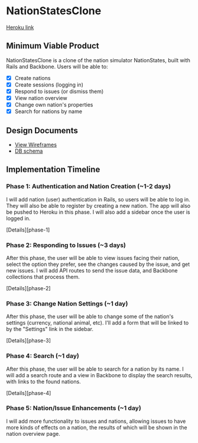 # NationStatesClone

[Heroku link][heroku]

[heroku]: https://gentle-gorge-8127.herokuapp.com/

## Minimum Viable Product
NationStatesClone is a clone of the nation simulator NationStates, built with
Rails and Backbone. Users will be able to:

- [x] Create nations
- [x] Create sessions (logging in)
- [x] Respond to issues (or dismiss them)
- [x] View nation overview
- [x] Change own nation's properties
- [x] Search for nations by name

## Design Documents
* [View Wireframes][views]
* [DB schema][schema]

[views]: ./docs/views.md
[schema]: ./docs/schema.md

## Implementation Timeline

### Phase 1: Authentication and Nation Creation (~1-2 days)
I will add nation (user) authentication in Rails, so users will be able to
log in. They will also be able to register by creating a new nation. The app
will also be pushed to Heroku in this phase. I will also add a sidebar once
the user is logged in.

[Details][phase-1]

### Phase 2: Responding to Issues (~3 days)
After this phase, the user will be able to view issues facing their nation,
select the option they prefer, see the changes caused by the issue, and
get new issues. I will add API routes to send the issue data, and Backbone
collections that process them.

[Details][phase-2]

### Phase 3: Change Nation Settings (~1 day)
After this phase, the user will be able to change some of the nation's
settings (currency, national animal, etc). I'll add a form that will be
linked to by the "Settings" link in the sidebar.

[Details][phase-3]

### Phase 4: Search (~1 day)
After this phase, the user will be able to search for a nation by its name.
I will add a search route and a view in Backbone to display the search
results, with links to the found nations.

[Details][phase-4]

### Phase 5: Nation/Issue Enhancements (~1 day)
I will add more functionality to issues and nations, allowing issues to have
more kinds of effects on a nation, the results of which will be shown in the
nation overview page.

[phase-one]: ./docs/phases/phase1.md
[phase-two]: ./docs/phases/phase2.md
[phase-three]: ./docs/phases/phase3.md
[phase-four]: ./docs/phases/phase4.md
